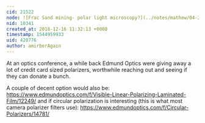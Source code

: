 ```yaml
---
cid: 21522
node: ![Frac Sand mining- polar light microscopy?](../notes/mathew/04-22-2014/frac-sand-mining)
nid: 10341
created_at: 2018-12-16 11:32:13 +0000
timestamp: 1544959933
uid: 420776
author: amirberAgain
---
```


 At an optics conference, a while back Edmund Optics were giving away a lot of credit card sized polarizers, worthwhile reaching out and seeing if they can donate a bunch.

A couple of decent option would also be:
https://www.edmundoptics.com/f/Visible-Linear-Polarizing-Laminated-Film/12249/
and if circular polarization is interesting (this is what most camera polarizer filters use):
https://www.edmundoptics.com/f/Circular-Polarizers/14781/